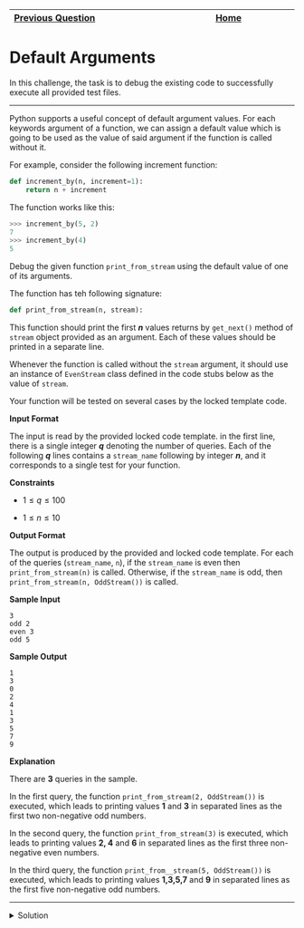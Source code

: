 | <img width=1000>[Previous Question](https://github.com/Kevin-Lago/python-hackerrank-solutions/tree/main/src/debugging/words_score)</img> | <img width=1000>[Home](https://github.com/Kevin-Lago/python-hackerrank-solutions)</img> |
|:---|:---:|

# Default Arguments

In this challenge, the task is to debug the existing code to successfully execute all provided test files.

---

Python supports a useful concept of default argument values. For each keywords argument of a function, we can assign a default value which is going to be used as the value of said argument if the function is called without it.

For example, consider the following increment function:

```python
def increment_by(n, increment=1):
    return n + increment
```

The function works like this:

```python
>>> increment_by(5, 2)
7
>>> increment_by(4)
5
```

Debug the given function ```print_from_stream``` using the default value of one of its arguments.

The function has teh following signature:

```python
def print_from_stream(n, stream):
```

This function should print the first ___n___ values returns by ```get_next()``` method of ```stream``` object provided as an argument. Each of these values should be printed in a separate line.

Whenever the function is called without the ```stream``` argument, it should use an instance of ```EvenStream``` class defined in the code stubs below as the value of ```stream```.

Your function will be tested on several cases by the locked template code.

__Input Format__

The input is read by the provided locked code template. in the first line, there is a single integer ___q___ denoting the number of queries. Each of the following ___q___ lines contains a ```stream_name``` following by integer ___n___, and it corresponds to a single test for your function.

__Constraints__

- $1 \le q \le 100$

- $1 \le n \le 10$

__Output Format__

The output is produced by the provided and locked code template. For each of the queries (```stream_name```, ```n```), if the ```stream_name``` is even then ```print_from_stream(n)``` is called. Otherwise, if the ```stream_name``` is odd, then ```print_from_stream(n, OddStream())``` is called.

__Sample Input__

```
3
odd 2
even 3
odd 5
```

__Sample Output__

```
1
3
0
2
4
1
3
5
7
9
```

__Explanation__

There are __3__ queries in the sample.

In the first query, the function ```print_from_stream(2, OddStream())``` is executed, which leads to printing values __1__ and __3__ in separated lines as the first two non-negative odd numbers.

In the second query, the function ```print_from_stream(3)``` is executed, which leads to printing values __2, 4__ and __6__ in separated lines as the first three non-negative even numbers.

In the third query, the function ```print_from__stream(5, OddStream())``` is executed, which leads to printing values __1,3,5,7__ and __9__ in separated lines as the first five non-negative odd numbers.

---

<details><summary>Solution</summary>
    
```python
class EvenStream(object):
    def __init__(self):
        self.current = 0

    def get_next(self):
        to_return = self.current
        self.current += 2
        return to_return


class OddStream(object):
    def __init__(self):
        self.current = 1

    def get_next(self):
        to_return = self.current
        self.current += 2
        return to_return


def print_from_stream(n, stream=None):
    if stream == None:
        stream = EvenStream()

    for _ in range(n):
        print(stream.get_next())


queries = int(input())
for _ in range(queries):
    stream_name, n = input().split()
    n = int(n)
    if stream_name == "even":
        print_from_stream(n)
    else:
        print_from_stream(n, OddStream())
```
</details>